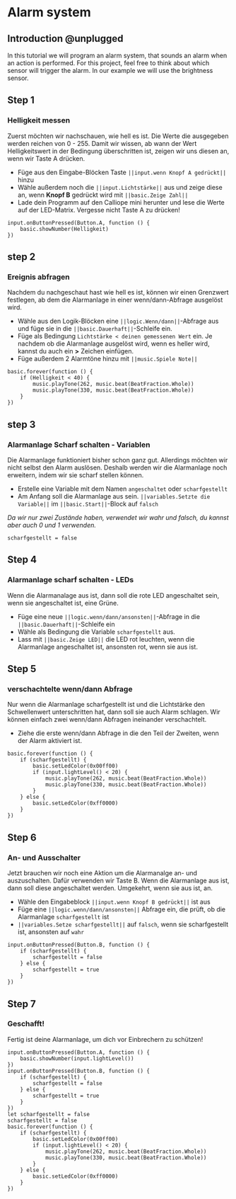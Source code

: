 # Alarm system

## Introduction @unplugged

In this tutorial we will program an alarm system, 
that sounds an alarm when an action is performed.
For this project, feel free to think about which sensor will trigger the alarm.
In our example we will use the brightness sensor.

## Step 1

### Helligkeit messen

Zuerst möchten wir nachschauen, wie hell es ist. Die Werte die ausgegeben werden reichen von
0 - 255. Damit wir wissen, ab wann der Wert Helligkeitswert in der Bedingung überschritten ist,
zeigen wir uns diesen an, wenn wir Taste A drücken.
- Füge aus den Eingabe-Blöcken Taste ``||input.wenn Knopf A gedrückt||`` hinzu
- Wähle außerdem noch die ``||input.Lichtstärke||`` aus und zeige diese an, wenn **Knopf B** gedrückt wird mit ``||basic.Zeige Zahl||``
- Lade dein Programm auf den Calliope mini herunter und lese die Werte auf der LED-Matrix. Vergesse nicht Taste A zu drücken!

```blocks
input.onButtonPressed(Button.A, function () {
    basic.showNumber(Helligkeit)
})
```



## step 2

### Ereignis abfragen

Nachdem du nachgeschaut hast wie hell es ist, können wir einen Grenzwert festlegen, ab dem die Alarmanlage in einer wenn/dann-Abfrage ausgelöst wird. 
- Wähle aus den Logik-Blöcken eine ``||logic.Wenn/dann||``-Abfrage aus und füge sie in die ``||basic.Dauerhaft||``-Schleife ein.
- Füge als Bedingung ``Lichtstärke < deinen gemessenen Wert`` ein.
Je nachdem ob die Alarmanlage ausgelöst wird, wenn es heller wird, kannst du auch ein **>** Zeichen einfügen. 
- Füge außerdem 2 Alarmtöne hinzu mit ``||music.Spiele Note||`` 


```blocks
basic.forever(function () {
    if (Helligkeit < 40) {
        music.playTone(262, music.beat(BeatFraction.Whole))
        music.playTone(330, music.beat(BeatFraction.Whole))
    }
})
```

## step 3

### Alarmanlage Scharf schalten - Variablen

Die Alarmanlage funktioniert bisher schon ganz gut. Allerdings möchten wir nicht selbst den Alarm auslösen.
Deshalb werden wir die Alarmanlage noch erweitern, indem wir sie scharf stellen können.

- Erstelle eine Variable mit dem Namen ``angeschaltet`` oder ``scharfgestellt``
- Am Anfang soll die Alarmanlage aus sein. ``||variables.Setzte die Variable||`` im ``||basic.Start||``-Block auf ``falsch``

*Da wir nur zwei Zustände haben, verwendet wir wahr und falsch, du kannst aber auch 0 und 1 verwenden.*

```blocks
scharfgestellt = false
```

## Step 4

### Alarmanlage scharf schalten - LEDs 

Wenn die Alarmanalage aus ist, dann soll die rote LED angeschaltet sein,  
wenn sie angeschaltet ist, eine Grüne. 
- Füge eine neue ``||logic.wenn/dann/ansonsten||``-Abfrage in die ``||basic.Dauerhaft||``-Schleife ein 
- Wähle als Bedingung die Variable ``scharfgestellt`` aus.
- Lass mit ``||basic.Zeige LED||`` die LED rot leuchten, wenn die Alarmanlage angeschaltet ist, ansonsten rot, wenn sie aus ist.

## Step 5

### verschachtelte wenn/dann Abfrage

Nur wenn die Alarmanlage scharfgestellt ist und die Lichtstärke den Schwellenwert unterschritten hat,
dann soll sie auch Alarm schlagen. Wir können einfach zwei wenn/dann Abfragen ineinander verschachtelt.

- Ziehe die erste wenn/dann Abfrage in die den Teil der Zweiten, wenn der Alarm aktiviert ist.

```blocks
basic.forever(function () {
    if (scharfgestellt) {
        basic.setLedColor(0x00ff00)
        if (input.lightLevel() < 20) {
            music.playTone(262, music.beat(BeatFraction.Whole))
            music.playTone(330, music.beat(BeatFraction.Whole))
        }
    } else {
        basic.setLedColor(0xff0000)
    }
})
```

## Step 6

### An- und Ausschalter

Jetzt brauchen wir noch eine Aktion um die Alarmanalge an- und auszuschalten.
Dafür verwenden wir Taste B. Wenn die Alarmanlage aus ist, dann soll diese angeschaltet werden.
Umgekehrt, wenn sie aus ist, an.
- Wähle den Eingabeblock ``||input.wenn Knopf B gedrückt||`` ist aus
- Füge eine ``||logic.wenn/dann/ansonsten||`` Abfrage ein, die prüft, ob die Alarmanlage ``scharfgestellt`` ist
- ``||variables.Setze scharfgestellt||`` auf ``falsch``, wenn sie scharfgestellt ist, ansonsten auf ``wahr``

```blocks
input.onButtonPressed(Button.B, function () {
    if (scharfgestellt) {
        scharfgestellt = false
    } else {
        scharfgestellt = true
    }
})
```

## Step 7

### Geschafft! 

Fertig ist deine Alarmanlage, um dich vor Einbrechern zu schützen!

```blocks
input.onButtonPressed(Button.A, function () {
    basic.showNumber(input.lightLevel())
})
input.onButtonPressed(Button.B, function () {
    if (scharfgestellt) {
        scharfgestellt = false
    } else {
        scharfgestellt = true
    }
})
let scharfgestellt = false
scharfgestellt = false
basic.forever(function () {
    if (scharfgestellt) {
        basic.setLedColor(0x00ff00)
        if (input.lightLevel() < 20) {
            music.playTone(262, music.beat(BeatFraction.Whole))
            music.playTone(330, music.beat(BeatFraction.Whole))
        }
    } else {
        basic.setLedColor(0xff0000)
    }
})
```

